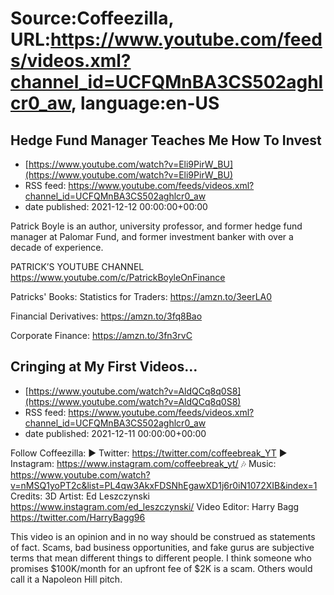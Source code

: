 # Source:Coffeezilla, URL:https://www.youtube.com/feeds/videos.xml?channel_id=UCFQMnBA3CS502aghlcr0_aw, language:en-US

## Hedge Fund Manager Teaches Me How To Invest
 - [https://www.youtube.com/watch?v=Eli9PirW_BU](https://www.youtube.com/watch?v=Eli9PirW_BU)
 - RSS feed: https://www.youtube.com/feeds/videos.xml?channel_id=UCFQMnBA3CS502aghlcr0_aw
 - date published: 2021-12-12 00:00:00+00:00

Patrick Boyle is an author, university professor, and former hedge fund manager at Palomar Fund, and former investment banker with over a decade of experience. 

PATRICK’S YOUTUBE CHANNEL
https://www.youtube.com/c/PatrickBoyleOnFinance

Patricks' Books: 
Statistics for Traders: https://amzn.to/3eerLA0

Financial Derivatives: https://amzn.to/3fq8Bao

Corporate Finance: https://amzn.to/3fn3rvC

## Cringing at My First Videos…
 - [https://www.youtube.com/watch?v=AldQCq8q0S8](https://www.youtube.com/watch?v=AldQCq8q0S8)
 - RSS feed: https://www.youtube.com/feeds/videos.xml?channel_id=UCFQMnBA3CS502aghlcr0_aw
 - date published: 2021-12-11 00:00:00+00:00

Follow Coffeezilla: 
► Twitter: https://twitter.com/coffeebreak_YT
► Instagram: https://www.instagram.com/coffeebreak_yt/
🎶 Music: https://www.youtube.com/watch?v=nMSQ1yoPT2c&list=PL4qw3AkxFDSNhEgawXD1j6r0iN1072XIB&index=1
Credits: 
3D Artist: Ed Leszczynski https://www.instagram.com/ed_leszczynski/
Video Editor: Harry Bagg  https://twitter.com/HarryBagg96

This video is an opinion and in no way should be construed as statements of fact. Scams, bad business opportunities, and fake gurus are subjective terms that mean different things to different people. I think someone who promises $100K/month for an upfront fee of $2K is a scam. Others would call it a Napoleon Hill pitch.


